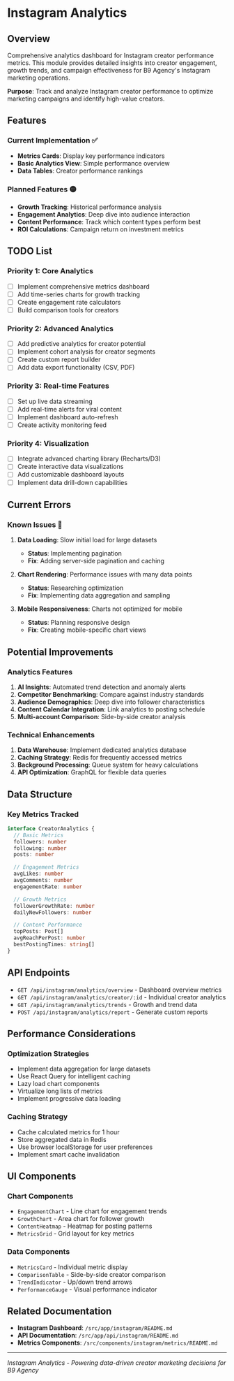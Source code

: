 # Instagram Analytics

## Overview

Comprehensive analytics dashboard for Instagram creator performance metrics. This module provides detailed insights into creator engagement, growth trends, and campaign effectiveness for B9 Agency's Instagram marketing operations.

**Purpose**: Track and analyze Instagram creator performance to optimize marketing campaigns and identify high-value creators.

## Features

### Current Implementation ✅
- **Metrics Cards**: Display key performance indicators
- **Basic Analytics View**: Simple performance overview
- **Data Tables**: Creator performance rankings

### Planned Features 🟡
- **Growth Tracking**: Historical performance analysis
- **Engagement Analytics**: Deep dive into audience interaction
- **Content Performance**: Track which content types perform best
- **ROI Calculations**: Campaign return on investment metrics

## TODO List

### Priority 1: Core Analytics
- [ ] Implement comprehensive metrics dashboard
- [ ] Add time-series charts for growth tracking
- [ ] Create engagement rate calculators
- [ ] Build comparison tools for creators

### Priority 2: Advanced Analytics
- [ ] Add predictive analytics for creator potential
- [ ] Implement cohort analysis for creator segments
- [ ] Create custom report builder
- [ ] Add data export functionality (CSV, PDF)

### Priority 3: Real-time Features
- [ ] Set up live data streaming
- [ ] Add real-time alerts for viral content
- [ ] Implement dashboard auto-refresh
- [ ] Create activity monitoring feed

### Priority 4: Visualization
- [ ] Integrate advanced charting library (Recharts/D3)
- [ ] Create interactive data visualizations
- [ ] Add customizable dashboard layouts
- [ ] Implement data drill-down capabilities

## Current Errors

### Known Issues 🐛
1. **Data Loading**: Slow initial load for large datasets
   - **Status**: Implementing pagination
   - **Fix**: Adding server-side pagination and caching

2. **Chart Rendering**: Performance issues with many data points
   - **Status**: Researching optimization
   - **Fix**: Implementing data aggregation and sampling

3. **Mobile Responsiveness**: Charts not optimized for mobile
   - **Status**: Planning responsive design
   - **Fix**: Creating mobile-specific chart views

## Potential Improvements

### Analytics Features
1. **AI Insights**: Automated trend detection and anomaly alerts
2. **Competitor Benchmarking**: Compare against industry standards
3. **Audience Demographics**: Deep dive into follower characteristics
4. **Content Calendar Integration**: Link analytics to posting schedule
5. **Multi-account Comparison**: Side-by-side creator analysis

### Technical Enhancements
1. **Data Warehouse**: Implement dedicated analytics database
2. **Caching Strategy**: Redis for frequently accessed metrics
3. **Background Processing**: Queue system for heavy calculations
4. **API Optimization**: GraphQL for flexible data queries

## Data Structure

### Key Metrics Tracked
```typescript
interface CreatorAnalytics {
  // Basic Metrics
  followers: number
  following: number
  posts: number

  // Engagement Metrics
  avgLikes: number
  avgComments: number
  engagementRate: number

  // Growth Metrics
  followerGrowthRate: number
  dailyNewFollowers: number

  // Content Performance
  topPosts: Post[]
  avgReachPerPost: number
  bestPostingTimes: string[]
}
```

## API Endpoints

- `GET /api/instagram/analytics/overview` - Dashboard overview metrics
- `GET /api/instagram/analytics/creator/:id` - Individual creator analytics
- `GET /api/instagram/analytics/trends` - Growth and trend data
- `POST /api/instagram/analytics/report` - Generate custom reports

## Performance Considerations

### Optimization Strategies
- Implement data aggregation for large datasets
- Use React Query for intelligent caching
- Lazy load chart components
- Virtualize long lists of metrics
- Implement progressive data loading

### Caching Strategy
- Cache calculated metrics for 1 hour
- Store aggregated data in Redis
- Use browser localStorage for user preferences
- Implement smart cache invalidation

## UI Components

### Chart Components
- `EngagementChart` - Line chart for engagement trends
- `GrowthChart` - Area chart for follower growth
- `ContentHeatmap` - Heatmap for posting patterns
- `MetricsGrid` - Grid layout for key metrics

### Data Components
- `MetricsCard` - Individual metric display
- `ComparisonTable` - Side-by-side creator comparison
- `TrendIndicator` - Up/down trend arrows
- `PerformanceGauge` - Visual performance indicator

## Related Documentation

- **Instagram Dashboard**: `/src/app/instagram/README.md`
- **API Documentation**: `/src/app/api/instagram/README.md`
- **Metrics Components**: `/src/components/instagram/metrics/README.md`

---

*Instagram Analytics - Powering data-driven creator marketing decisions for B9 Agency*